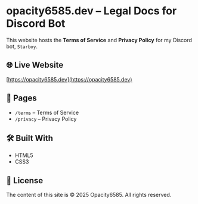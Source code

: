 # opacity6585.dev – Legal Docs for Discord Bot

This website hosts the **Terms of Service** and **Privacy Policy** for my Discord bot, `Starboy`.

## 🌐 Live Website
[https://opacity6585.dev](https://opacity6585.dev)

## 📄 Pages
- `/terms` – Terms of Service
- `/privacy` – Privacy Policy

## 🛠 Built With
- HTML5
- CSS3

## 📜 License
The content of this site is © 2025 Opacity6585. All rights reserved.

